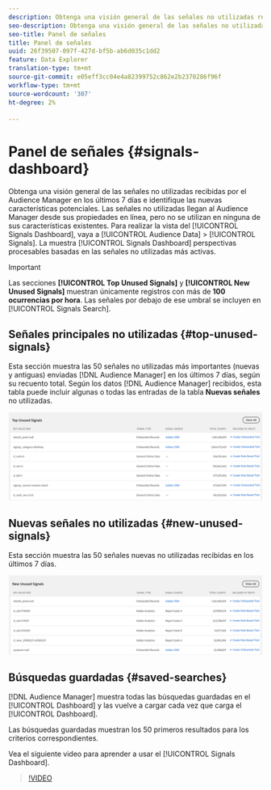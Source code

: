 ```yaml
---
description: Obtenga una visión general de las señales no utilizadas recibidas por el Audience Manager en los últimos 7 días e identifique las nuevas características potenciales. Las señales no utilizadas llegan al Audience Manager desde sus propiedades en línea, pero no se utilizan en ninguna de sus características existentes. Para realizar la vista del Panel Señales, vaya a Datos de Audiencia > Señales. El Panel Señales muestra perspectivas procesables en función de las señales no utilizadas más activas.
seo-description: Obtenga una visión general de las señales no utilizadas recibidas por el Audience Manager en los últimos 7 días e identifique las nuevas características potenciales. Las señales no utilizadas llegan al Audience Manager desde sus propiedades en línea, pero no se utilizan en ninguna de sus características existentes. Para realizar la vista del Panel Señales, vaya a Datos de Audiencia > Señales. El Panel Señales muestra perspectivas procesables en función de las señales no utilizadas más activas.
seo-title: Panel de señales
title: Panel de señales
uuid: 26f39507-097f-427d-bf5b-ab6d035c1dd2
feature: Data Explorer
translation-type: tm+mt
source-git-commit: e05eff3cc04e4a82399752c862e2b2370286f96f
workflow-type: tm+mt
source-wordcount: '307'
ht-degree: 2%

---
```



# Panel de señales {#signals-dashboard}

Obtenga una visión general de las señales no utilizadas recibidas por el Audience Manager en los últimos 7 días e identifique las nuevas características potenciales. Las señales no utilizadas llegan al Audience Manager desde sus propiedades en línea, pero no se utilizan en ninguna de sus características existentes. Para realizar la vista del [!UICONTROL Signals Dashboard], vaya a [!UICONTROL Audience Data] > [!UICONTROL Signals]. La muestra [!UICONTROL Signals Dashboard] perspectivas procesables basadas en las señales no utilizadas más activas.

>[!IMPORTANT]
>
>Las secciones **[!UICONTROL Top Unused Signals]** y **[!UICONTROL New Unused Signals]** muestran únicamente registros con más de **100 ocurrencias por hora**. Las señales por debajo de ese umbral se incluyen en [!UICONTROL Signals Search].

## Señales principales no utilizadas {#top-unused-signals}

Esta sección muestra las 50 señales no utilizadas más importantes (nuevas y antiguas) enviadas [!DNL Audience Manager] en los últimos 7 días, según su recuento total. Según los datos [!DNL Audience Manager] recibidos, esta tabla puede incluir algunas o todas las entradas de la tabla **Nuevas señales** no utilizadas.

![](assets/signals-top-unused.png)

## Nuevas señales no utilizadas {#new-unused-signals}

Esta sección muestra las 50 señales nuevas no utilizadas recibidas en los últimos 7 días.

![](assets/signals-new-unused.png)

## Búsquedas guardadas {#saved-searches}

[!DNL Audience Manager] muestra todas las búsquedas [](../../features/data-explorer/data-explorer-signals-search/data-explorer-save-search.md) guardadas en el [!UICONTROL Dashboard] y las vuelve a cargar cada vez que carga el [!UICONTROL Dashboard].

Las búsquedas guardadas muestran los 50 primeros resultados para los criterios correspondientes.

Vea el siguiente video para aprender a usar el [!UICONTROL Signals Dashboard].
>[!VIDEO](https://video.tv.adobe.com/v/25151/)